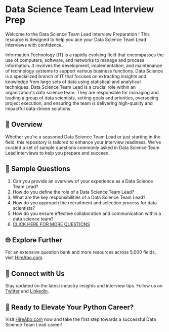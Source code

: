 # Data Science Team Lead Interview Prep

Welcome to the Data Science Team Lead Interview Preparation ! This resource is designed to help you ace your Data Science Team Lead interviews with confidence.

Information Technology (IT) is a rapidly evolving field that encompasses the use of computers, software, and networks to manage and process information. It involves the development, implementation, and maintenance of technology systems to support various business functions. Data Science is a specialized branch of IT that focuses on extracting insights and knowledge from large sets of data using statistical and analytical techniques. Data Science Team Lead is a crucial role within an organization's data science team. They are responsible for managing and leading a group of data scientists, setting goals and priorities, overseeing project execution, and ensuring the team is delivering high-quality and impactful data-driven solutions.

## 🚀 Overview

Whether you're a seasoned Data Science Team Lead or just starting in the field, this repository is tailored to enhance your interview readiness. We've curated a set of sample questions commonly asked in Data Science Team Lead interviews to help you prepare and succeed.

## 📝 Sample Questions

1. Can you provide an overview of your experience as a Data Science Team Lead?
2. How do you define the role of a Data Science Team Lead?
3. What are the key responsibilities of a Data Science Team Lead?
4. How do you approach the recruitment and selection process for data scientists?
5. How do you ensure effective collaboration and communication within a data science team?
6. [CLICK HERE FOR MORE QUESTIONS](https://hireabo.com/job/0_3_36/Data%20Science%20Team%20Lead)

## 🌐 Explore Further

For an extensive question bank and more resources across 5,000 fields, visit [HireAbo.com](https://www.hireabo.com).

## 📱 Connect with Us

Stay updated on the latest industry insights and interview tips. Follow us on [Twitter](https://twitter.com/hireabo) and [LinkedIn](https://www.linkedin.com/in/hire-abo-3609972a8/).

## 🚀 Ready to Elevate Your Python Career?

Visit [HireAbo.com](https://www.hireabo.com) now and take the first step towards a successful Data Science Team Lead career!